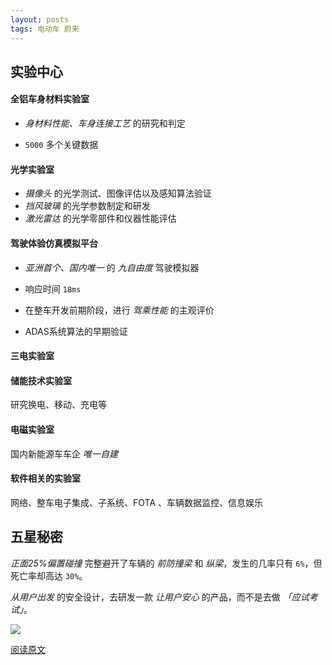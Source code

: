 ```yaml
---
layout: posts
tags: 电动车 蔚来
---
```





## 实验中心

#### 全铝车身材料实验室

* *身材料性能、车身连接工艺* 的研究和判定

* `5000` 多个关键数据



#### 光学实验室

* *摄像头* 的光学测试、图像评估以及感知算法验证
* *挡风玻璃* 的光学参数制定和研发
* *激光雷达* 的光学零部件和仪器性能评估



#### 驾驶体验仿真模拟平台

* *亚洲首个、国内唯一* 的 *九自由度* 驾驶模拟器
* 响应时间 `18ms`

* 在整车开发前期阶段，进行 *驾乘性能* 的主观评价

* ADAS系统算法的早期验证



#### 三电实验室

#### 储能技术实验室

研究换电、移动、充电等

#### 电磁实验室

国内新能源车车企 *唯一自建*

#### 软件相关的实验室

网络、整车电子集成、子系统、FOTA 、车辆数据监控、信息娱乐




## 五星秘密

*正面25%偏置碰撞* 完整避开了车辆的 *前防撞梁* 和 *纵梁*，发生的几率只有 `6%`，但死亡率却高达 `30%`。



*从用户出发* 的安全设计，去研发一款 *让用户安心* 的产品，而不是去做 *「应试考试」*。



![](http://zhouzm.cn/images/%E7%BE%8E%E5%9B%BE/2021-04-05_2.jpeg)



[阅读原文](https://mp.weixin.qq.com/s/Fbfm4-bmIseuepdtplkPdQ)